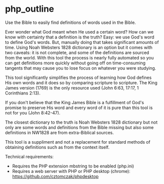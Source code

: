 # php_outline
 Use the Bible to easily find definitions of words used in the Bible.

 Ever wonder what God meant when He used a certain word? How can we know with certainty
 that a definition is the truth? Easy: we use God's word to define God's words. But,
 manually doing that takes significant amounts of time. Using Noah Websters 1828 dictionary
 is an option but it comes with two caveats: it is not complete, and some of the definitions
 are sourced from the world. With this tool the process is nearly fully automated so you
 can get definitions more quickly without going off on time-consuming tangents that may
 cause you to lose focus on whatever you were studying.
 
 This tool significantly simplifies the process of learning how God defines His own words and
 it does so by comparing scripture to scripture. The King James version (1769) is the only
 resource used (John 6:63, 17:17, 1 Corinthians 2:13).
 
 If you don't believe that the King James Bible is a fulfillment of God's promise to preserve His
 word and every word of it is pure than this tool is not for you (John 8:42-47).
 
 The closest dictionary to the truth is Noah Websters 1828 dictionary but not only
 are some words and definitions from the Bible missing but also some definitions in
 NW1828 are from extra-Biblical sources.

 This tool is a suppliment and not a replacement for standard methods of obtaining definitions
 such as from the context itself.

 Technical requirements:
 - Requires the PHP extension mbstring to be enabled (php.ini)
 - Requires a web server with PHP or PHP desktop (chrome): https://github.com/cztomczak/phpdesktop
 
